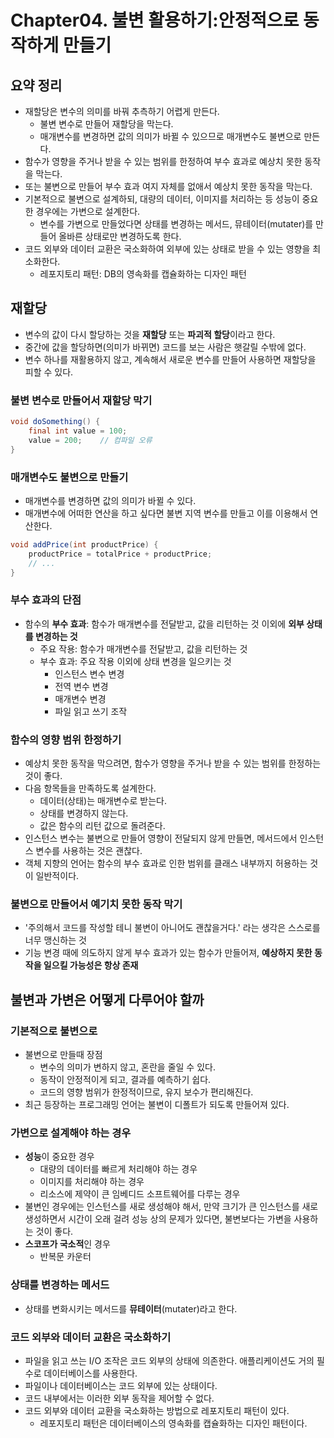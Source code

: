 # Chapter04. 불변 활용하기:안정적으로 동작하게 만들기
## 요약 정리
* 재할당은 변수의 의미를 바꿔 추측하기 어렵게 만든다.
  * 불변 변수로 만들어 재할당을 막는다.
  * 매개변수를 변경하면 값의 의미가 바뀔 수 있으므로 매개변수도 불변으로 만든다.
* 함수가 영향을 주거나 받을 수 있는 범위를 한정하여 부수 효과로 예상치 못한 동작을 막는다.
* 또는 불변으로 만들어 부수 효과 여지 자체를 없애서 예상치 못한 동작을 막는다.
* 기본적으로 불변으로 설계하되, 대량의 데이터, 이미지를 처리하는 등 성능이 중요한 경우에는 가변으로 설계한다.
  * 변수를 가변으로 만들었다면 상태를 변경하는 메서드, 뮤테이터(mutater)를 만들어 올바른 상태로만 변경하도록 한다.
* 코드 외부와 데이터 교환은 국소화하여 외부에 있는 상태로 받을 수 있는 영향을 최소화한다.
  * 레포지토리 패턴: DB의 영속화를 캡슐화하는 디자인 패턴

## 재할당
* 변수의 값이 다시 할당하는 것을 **재할당** 또는 **파괴적 할당**이라고 한다.
* 중간에 값을 할당하면(의미가 바뀌면) 코드를 보는 사람은 햇갈릴 수밖에 없다.
* 변수 하나를 재활용하지 않고, 계속해서 새로운 변수를 만들어 사용하면 재할당을 피할 수 있다.

### 불변 변수로 만들어서 재할당 막기
```java
void doSomething() {
    final int value = 100;
    value = 200;    // 컴파일 오류
}
```

### 매개변수도 불변으로 만들기
* 매개변수를 변경하면 값의 의미가 바뀔 수 있다.
* 매개변수에 어떠한 연산을 하고 싶다면 불변 지역 변수를 만들고 이를 이용해서 연산한다.
```java
void addPrice(int productPrice) {
    productPrice = totalPrice + productPrice;
    // ...
}
```

### 부수 효과의 단점
* 함수의 **부수 효과**: 함수가 매개변수를 전달받고, 값을 리턴하는 것 이외에 **외부 상태를 변경하는 것**
  * 주요 작용: 함수가 매개변수를 전달받고, 값을 리턴하는 것
  * 부수 효과: 주요 작용 이외에 상태 변경을 일으키는 것
    * 인스턴스 변수 변경
    * 전역 변수 변경
    * 매개변수 변경
    * 파일 읽고 쓰기 조작

### 함수의 영향 범위 한정하기
* 예상치 못한 동작을 막으려면, 함수가 영향을 주거나 받을 수 있는 범위를 한정하는 것이 좋다.
* 다음 항목들을 만족하도록 설계한다.
  * 데이터(상태)는 매개변수로 받는다.
  * 상태를 변경하지 않는다.
  * 값은 함수의 리턴 값으로 돌려준다.
* 인스턴스 변수는 불변으로 만들어 영향이 전달되지 않게 만들면, 메서드에서 인스턴스 변수를 사용하는 것은 괜찮다.
* 객체 지향의 언어는 함수의 부수 효과로 인한 범위를 클래스 내부까지 허용하는 것이 일반적이다.

### 불변으로 만들어서 예기치 못한 동작 막기
* '주의해서 코드를 작성할 테니 불변이 아니어도 괜찮을거다.' 라는 생각은 스스로를 너무 맹신하는 것
* 기능 변경 때에 의도하지 않게 부수 효과가 있는 함수가 만들어져, **예상하지 못한 동작을 일으킬 가능성은 항상 존재**

## 불변과 가변은 어떻게 다루어야 할까
### 기본적으로 불변으로
* 불변으로 만들때 장점
  * 변수의 의미가 변하지 않고, 혼란을 줄일 수 있다.
  * 동작이 안정적이게 되고, 결과를 예측하기 쉽다.
  * 코드의 영향 범위가 한정적이므로, 유지 보수가 편리해진다.
* 최근 등장하는 프로그래밍 언어는 불변이 디폴트가 되도록 만들어져 있다.

### 가변으로 설계해야 하는 경우
* **성능**이 중요한 경우
  * 대량의 데이터를 빠르게 처리해야 하는 경우
  * 이미지를 처리해야 하는 경우
  * 리소스에 제약이 큰 임베디드 소프트웨어를 다루는 경우
* 불변인 경우에는 인스턴스를 새로 생성해야 해서, 만약 크기가 큰 인스턴스를 새로 생성하면서 시간이 오래 걸려 성능 상의 문제가 있다면, 불변보다는 가변을 사용하는 것이 좋다.
* **스코프가 국소적**인 경우
  * 반복문 카운터

### 상태를 변경하는 메서드
* 상태를 변화시키는 메서드를 **뮤테이터**(mutater)라고 한다.

### 코드 외부와 데이터 교환은 국소화하기
* 파일을 읽고 쓰는 I/O 조작은 코드 외부의 상태에 의존한다. 애플리케이션도 거의 필수로 데이터베이스를 사용한다.
* 파일이나 데이터베이스는 코드 외부에 있는 상태이다.
* 코드 내부에서는 이러한 외부 동작을 제어할 수 없다.
* 코드 외부와 데이터 교환을 국소화하는 방법으로 레포지토리 패턴이 있다.
  * 레포지토리 패턴은 데이터베이스의 영속화를 캡슐화하는 디자인 패턴이다.
